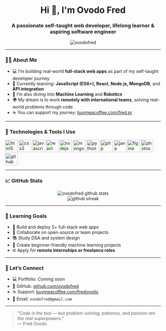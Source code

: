 <h1 align="center">Hi 👋, I'm Ovodo Fred</h1>
<h3 align="center">A passionate self-taught web developer, lifelong learner & aspiring software engineer</h3>

<p align="center">
  <img src="https://komarev.com/ghpvc/?username=ovodofred&label=Profile%20views&color=0e75b6&style=flat" alt="ovodofred" />
</p>

---

### 👨‍💻 About Me

- 💻 I’m building real-world **full-stack web apps** as part of my self-taught developer journey  
- 🌱 Currently learning: **JavaScript (ES6+), React, Node.js, MongoDB**, and **API integration**  
- 🤖 I’m also diving into **Machine Learning** and **Robotics**  
- 🌍 My dream is to work **remotely with international teams**, solving real-world problems through code  
- ☕ You can support my journey: [buymeacoffee.com/fred.pr](https://buymeacoffee.com/fred.pr)

---

### 🚀 Technologies & Tools I Use

<p align="left">
  <img src="https://cdn.jsdelivr.net/gh/devicons/devicon/icons/html5/html5-original.svg" alt="html5" width="40" height="40"/>
  <img src="https://cdn.jsdelivr.net/gh/devicons/devicon/icons/css3/css3-original.svg" alt="css3" width="40" height="40"/>
  <img src="https://cdn.jsdelivr.net/gh/devicons/devicon/icons/javascript/javascript-original.svg" alt="javascript" width="40" height="40"/>
  <img src="https://cdn.jsdelivr.net/gh/devicons/devicon/icons/react/react-original.svg" alt="react" width="40" height="40"/>
  <img src="https://cdn.jsdelivr.net/gh/devicons/devicon/icons/nodejs/nodejs-original.svg" alt="nodejs" width="40" height="40"/>
  <img src="https://cdn.jsdelivr.net/gh/devicons/devicon/icons/mongodb/mongodb-original.svg" alt="mongodb" width="40" height="40"/>
  <img src="https://cdn.jsdelivr.net/gh/devicons/devicon/icons/python/python-original.svg" alt="python" width="40" height="40"/>
  <img src="https://cdn.jsdelivr.net/gh/devicons/devicon/icons/php/php-original.svg" alt="php" width="40" height="40"/>
  <img src="https://cdn.jsdelivr.net/gh/devicons/devicon/icons/java/java-original.svg" alt="java" width="40" height="40"/>
  <img src="https://cdn.jsdelivr.net/gh/devicons/devicon/icons/figma/figma-original.svg" alt="figma" width="40" height="40"/>
  <img src="https://cdn.jsdelivr.net/gh/devicons/devicon/icons/photoshop/photoshop-line.svg" alt="photoshop" width="40" height="40"/>
  <img src="https://cdn.jsdelivr.net/gh/devicons/devicon/icons/github/github-original.svg" alt="github" width="40" height="40"/>
</p>


---

### 📈 GitHub Stats

<p align="center">
  <img src="https://github-readme-stats.vercel.app/api?username=ovodofred&show_icons=true&theme=radical" alt="ovodofred github stats" />
  <br />
  <img src="https://github-readme-streak-stats.herokuapp.com/?user=ovodofred&theme=radical" alt="github streak" />
</p>

---

### 🧠 Learning Goals

- 🔨 Build and deploy 5+ full-stack web apps  
- 👥 Collaborate on open-source or team projects  
- 📚 Study DSA and system design  
- 🤖 Create beginner-friendly machine learning projects  
- 🌐 Apply for **remote internships or freelance roles**

---

### 🔗 Let’s Connect

- 💻 Portfolio: *Coming soon*  
- 🐙 GitHub: [github.com/ovodofred](https://github.com/ovodofred)  
- ☕ Support: [buymeacoffee.com/fredovodo](https://www.buymeacoffee.com/fred.pr)  
- 📧 Email: `ovodofred@gmail.com`

---

> _"Code is the tool — but problem-solving, patience, and passion are the real superpowers."_  
> — Fred Ovodo

